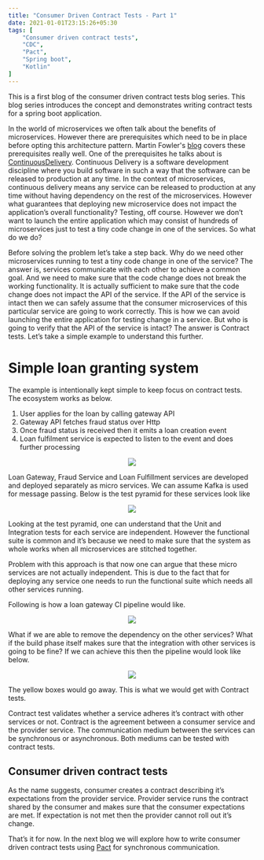 ```yaml
---
title: "Consumer Driven Contract Tests - Part 1"
date: 2021-01-01T23:15:26+05:30
tags: [
    "Consumer driven contract tests",
    "CDC",
    "Pact",
    "Spring boot",
    "Kotlin"
]
---
```

This is a first blog of the consumer driven contract tests blog series. This blog series introduces the concept and demonstrates writing contract tests for a spring boot application.

In the world of microservices we often talk about the benefits of microservices. However there are prerequisites which need to be in place before opting this architecture pattern. Martin Fowler's <a href="https://martinfowler.com/bliki/MicroservicePrerequisites.html">blog</a> covers these prerequisites really well. One of the prerequisites he talks about is <a href="https://martinfowler.com/bliki/ContinuousDelivery.html">ContinuousDelivery</a>. Continuous Delivery is a software development discipline where you build software in such a way that the software can be released to production at any time. In the context of microservices, continuous delivery means any service can be released to production at any time without having dependency on the rest of the microservices. However what guarantees that deploying new microservice does not impact the application’s overall functionality? Testing, off course. However we don’t want to launch the entire application which may consist of hundreds of microservices just to test a tiny code change in one of the services. So what do we do?

Before solving the problem let’s take a step back. Why do we need other microservices running to test a tiny code change in one of the service? The answer is, services communicate with each other to achieve a common goal. And we need to make sure that the code change does not break the working functionality. It is actually sufficient to make sure that the code change does not impact the API of the service. If the API of the service is intact then we can safely assume that the consumer microservices of this particular service are going to work correctly. This is how we can avoid launching the entire application for testing change in a service. But who is going to verify that the API of the service is intact? The answer is Contract tests. Let’s take a simple example to understand this further.

<h1>Simple loan granting system</h1>
The example is intentionally kept simple to keep focus on contract tests. The ecosystem works as below.
<ol>
  <li>User applies for the loan by calling gateway API</li>
  <li>Gateway API fetches fraud status over Http</li>
  <li>Once fraud status is received then it emits a loan creation event</li>
  <li>Loan fulfilment service is expected to listen to the event and does further processing</li>
</ol>

<p align= "center">
<img src="/images/LoanSystem.jpg">
</p>

Loan Gateway, Fraud Service and Loan Fulfillment services are developed and deployed separately as micro services. We can assume Kafka is used for message passing. Below is the test pyramid for these services look like

<p align= "center">
<img src="/images/TestPyramid.jpg">
</p>

Looking at the test pyramid, one can understand that the Unit and Integration tests for each service are independent. However the functional suite is common and it’s because we need to make sure that the system as whole works when all microservices are stitched together.

Problem with this approach is that now one can argue that these micro services are not actually independent. This is due to the fact that for deploying any service one needs to run the functional suite which needs all other services running. 

Following is how a loan gateway CI pipeline would like.

<p align= "center">
<img src="/images/CIBefore.png">
</p>

What if we are able to remove the dependency on the other services? What if the build phase itself makes sure that the integration with other services is going to be fine? If we can achieve this then the pipeline would look like below.

<p align= "center">
<img src="/images/CIAfter.png">
</p>

The yellow boxes would go away. This is what we would get with Contract tests.

Contract test validates whether a service adheres it’s contract with other services or not. Contract is the agreement between a consumer service and the provider service. The communication medium between the services can be synchronous or asynchronous. Both mediums can be tested with contract tests.

<h2>Consumer driven contract tests</h2>

As the name suggests, consumer creates a contract describing it’s expectations from the provider service. Provider service runs the contract shared by the consumer and makes sure that the consumer expectations are met. If expectation is not met then the provider cannot roll out it’s change.

That’s it for now. In the next blog we will explore how to write consumer driven contract tests using <a href="https://docs.pact.io/">Pact</a> for synchronous communication.